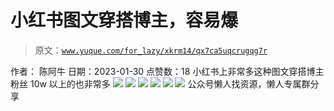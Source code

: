 # 小红书图文穿搭博主，容易爆

> 原文：[`www.yuque.com/for_lazy/xkrm14/qx7ca5uqcrugqg7r`](https://www.yuque.com/for_lazy/xkrm14/qx7ca5uqcrugqg7r)

<ne-p id="u5f0e3c58" data-lake-id="u5f0e3c58"><ne-text id="u500842bb">作者： 陈阿牛</ne-text></ne-p> <ne-p id="u705ea7af" data-lake-id="u705ea7af"><ne-text id="uf7f94733">日期：2023-01-30</ne-text></ne-p> <ne-p id="u7f280275" data-lake-id="u7f280275"><ne-text id="u8f488928">点赞数：</ne-text><ne-text id="ub2a8ee84" ne-bold="true">18</ne-text></ne-p> <ne-hole id="ud92d42f8" data-lake-id="ud92d42f8"><ne-card data-card-name="hr" data-card-type="block" id="CxKU3" data-event-boundary="card"><ne-p id="u94316379" data-lake-id="u94316379"><ne-text id="uecfedc7a">小红书上非常多这种图文穿搭博主 粉丝 10w 以上的也非常多</ne-text></ne-p> <ne-p id="ucc2c412c" data-lake-id="ucc2c412c"><ne-card data-card-name="image" data-card-type="inline" id="v2lEH" data-event-boundary="card">![](img/50594b51ca9bd4725c336da42bf6a68d.png)</ne-card></ne-p> <ne-p id="u6ebd03f3" data-lake-id="u6ebd03f3"><ne-card data-card-name="image" data-card-type="inline" id="C1Ven" data-event-boundary="card">![](img/4edabe936953eb9564fa8391cca99899.png)</ne-card></ne-p> <ne-p id="uf9fc2a33" data-lake-id="uf9fc2a33"><ne-card data-card-name="image" data-card-type="inline" id="fmfB7" data-event-boundary="card">![](img/644d2c1a67b26cdfa53c8fe04ac1301f.png)</ne-card></ne-p> <ne-p id="uebf7f47f" data-lake-id="uebf7f47f"><ne-card data-card-name="image" data-card-type="inline" id="Iz7q0" data-event-boundary="card">![](img/ae7963ce56862ed4f22c338d479e358c.png)</ne-card></ne-p> <ne-p id="u23d72228" data-lake-id="u23d72228"><ne-card data-card-name="image" data-card-type="inline" id="lRgGh" data-event-boundary="card">![](img/a09370798e984321e68bf6b4d2a58188.png)</ne-card></ne-p> <ne-p id="ud47144ca" data-lake-id="ud47144ca"><ne-card data-card-name="image" data-card-type="inline" id="lesrJ" data-event-boundary="card">![](img/cdca97d088e0a9ab670e0bb38778e7d1.png)</ne-card></ne-p> <ne-hole id="uabe84e3b" data-lake-id="uabe84e3b"><ne-card data-card-name="hr" data-card-type="block" id="EgGju" data-event-boundary="card"><ne-p id="uac3caaed" data-lake-id="uac3caaed"><ne-text id="ucdaf96ad">公众号懒人找资源，懒人专属群分享</ne-text></ne-p></ne-card></ne-hole></ne-card></ne-hole>